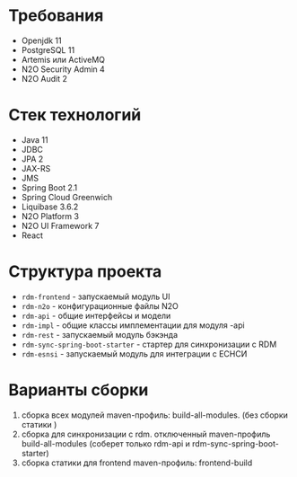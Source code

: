 # Требования
- Openjdk 11
- PostgreSQL 11
- Artemis или ActiveMQ
- N2O Security Admin 4
- N2O Audit 2

# Cтек технологий
- Java 11
- JDBC
- JPA 2
- JAX-RS
- JMS
- Spring Boot 2.1
- Spring Cloud Greenwich
- Liquibase 3.6.2
- N2O Platform 3
- N2O UI Framework 7
- React

# Структура проекта
- `rdm-frontend` - запускаемый модуль UI
- `rdm-n2o` - конфигурационные файлы N2O 
- `rdm-api` - общие интерфейсы и модели
- `rdm-impl` - общие классы имплементации для модуля -api
- `rdm-rest` - запускаемый модуль бэкэнда
- `rdm-sync-spring-boot-starter` - стартер для синхронизации с RDM
- `rdm-esnsi` - запускаемый модуль для интеграции с ЕСНСИ

# Варианты сборки
1) сборка всех модулей maven-профиль:  build-all-modules. (без сборки статики )
2) сборка для синхронизации с rdm. отключенный maven-профиль  build-all-modules (соберет только rdm-api и rdm-sync-spring-boot-starter) 
3) сборка статики для frontend maven-профиль: frontend-build
